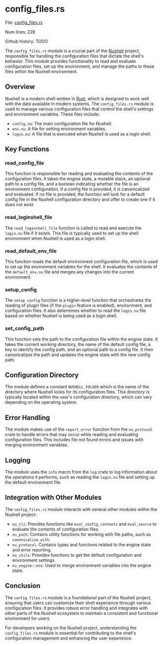 # config_files.rs

File: [config_files.rs](/home/keenan/Dev/nushell/src/config_files.rs)

Num lines: 228

Github history: TODO




The `config_files.rs` module is a crucial part of the [Nushell](Nushell.md) project, responsible for handling the configuration files that dictate the shell's behavior. This module provides functionality to read and evaluate configuration files, set up the environment, and manage the paths to these files within the Nushell environment.

## Overview

Nushell is a modern shell written in [Rust](Rust.md), which is designed to work well with the data available in modern systems. The `config_files.rs` module is used to manage various configuration files that control the shell's settings and environment variables. These files include:

- `config.nu`: The main configuration file for Nushell.
- `env.nu`: A file for setting environment variables.
- `login.nu`: A file that is executed when Nushell is used as a login shell.

## Key Functions

### read_config_file

This function is responsible for reading and evaluating the contents of the configuration files. It takes the engine state, a mutable stack, an optional path to a config file, and a boolean indicating whether the file is an environment configuration. If a config file is provided, it is canonicalized and evaluated. If no file is provided, the function will look for a default config file in the Nushell configuration directory and offer to create one if it does not exist.

### read_loginshell_file

The `read_loginshell_file` function is called to read and execute the `login.nu` file if it exists. This file is typically used to set up the shell environment when Nushell is used as a login shell.

### read_default_env_file

This function reads the default environment configuration file, which is used to set up the environment variables for the shell. It evaluates the contents of the `default_env.nu` file and merges any changes into the current environment.

### setup_config

The `setup_config` function is a higher-level function that orchestrates the reading of plugin files (if the `plugin` feature is enabled), environment, and configuration files. It also determines whether to read the `login.nu` file based on whether Nushell is being used as a login shell.

### set_config_path

This function sets the path to the configuration file within the engine state. It takes the current working directory, the name of the default config file, a key to identify the config path, and an optional path to a config file. It then canonicalizes the path and updates the engine state with the new config path.

## Configuration Directory

The module defines a constant `NUSHELL_FOLDER` which is the name of the directory where Nushell looks for its configuration files. This directory is typically located within the user's configuration directory, which can vary depending on the operating system.

## Error Handling

The module makes use of the `report_error` function from the `nu_protocol` crate to handle errors that may occur while reading and evaluating configuration files. This includes file not found errors and issues with merging environment variables.

## Logging

The module uses the `info` macro from the `log` crate to log information about the operations it performs, such as reading the `login.nu` file and setting up the default environment file.

## Integration with Other Modules

The `config_files.rs` module interacts with several other modules within the Nushell project:

- `nu_cli`: Provides functions like `eval_config_contents` and `eval_source` to evaluate the contents of configuration files.
- `nu_path`: Contains utility functions for working with file paths, such as `canonicalize_with`.
- `nu_protocol`: Contains types and functions related to the engine state and error reporting.
- `nu_utils`: Provides functions to get the default configuration and environment settings.
- `nu_engine::env`: Used to merge environment variables into the engine state.

## Conclusion

The `config_files.rs` module is a foundational part of the Nushell project, ensuring that users can customize their shell experience through various configuration files. It provides robust error handling and integrates with other parts of the Nushell ecosystem to maintain a consistent and functional environment for users.

For developers working on the Nushell project, understanding the `config_files.rs` module is essential for contributing to the shell's configuration management and enhancing the user experience.